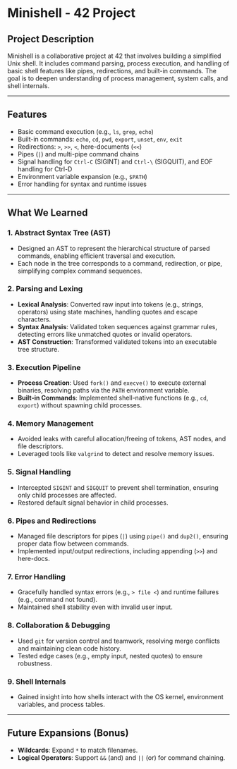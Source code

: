 # Minishell - 42 Project

## Project Description  
Minishell is a collaborative project at 42 that involves building a simplified Unix shell. It includes command parsing, process execution, and handling of basic shell features like pipes, redirections, and built-in commands. The goal is to deepen understanding of process management, system calls, and shell internals.

---

## Features  
- Basic command execution (e.g., `ls`, `grep`, `echo`)  
- Built-in commands: `echo`, `cd`, `pwd`, `export`, `unset`, `env`, `exit`  
- Redirections: `>`, `>>`, `<`, here-documents (`<<`)  
- Pipes (`|`) and multi-pipe command chains  
- Signal handling for `Ctrl-C` (SIGINT) and `Ctrl-\` (SIGQUIT), and EOF handling for Ctrl-D
- Environment variable expansion (e.g., `$PATH`)  
- Error handling for syntax and runtime issues  

---

## What We Learned  

### 1. **Abstract Syntax Tree (AST)**  
- Designed an AST to represent the hierarchical structure of parsed commands, enabling efficient traversal and execution.  
- Each node in the tree corresponds to a command, redirection, or pipe, simplifying complex command sequences.  

### 2. **Parsing and Lexing**  
- **Lexical Analysis**: Converted raw input into tokens (e.g., strings, operators) using state machines, handling quotes and escape characters.  
- **Syntax Analysis**: Validated token sequences against grammar rules, detecting errors like unmatched quotes or invalid operators.  
- **AST Construction**: Transformed validated tokens into an executable tree structure.  

### 3. **Execution Pipeline**  
- **Process Creation**: Used `fork()` and `execve()` to execute external binaries, resolving paths via the `PATH` environment variable.  
- **Built-in Commands**: Implemented shell-native functions (e.g., `cd`, `export`) without spawning child processes.  

### 4. **Memory Management**  
- Avoided leaks with careful allocation/freeing of tokens, AST nodes, and file descriptors.  
- Leveraged tools like `valgrind` to detect and resolve memory issues.  

### 5. **Signal Handling**  
- Intercepted `SIGINT` and `SIGQUIT` to prevent shell termination, ensuring only child processes are affected.  
- Restored default signal behavior in child processes.  

### 6. **Pipes and Redirections**  
- Managed file descriptors for pipes (`|`) using `pipe()` and `dup2()`, ensuring proper data flow between commands.  
- Implemented input/output redirections, including appending (`>>`) and here-docs.  

### 7. **Error Handling**  
- Gracefully handled syntax errors (e.g., `> file <`) and runtime failures (e.g., command not found).  
- Maintained shell stability even with invalid user input.  

### 8. **Collaboration & Debugging**  
- Used `git` for version control and teamwork, resolving merge conflicts and maintaining clean code history.  
- Tested edge cases (e.g., empty input, nested quotes) to ensure robustness.  

### 9. **Shell Internals**  
- Gained insight into how shells interact with the OS kernel, environment variables, and process tables.  

---

## Future Expansions (Bonus)  
- **Wildcards**: Expand `*` to match filenames.  
- **Logical Operators**: Support `&&` (and) and `||` (or) for command chaining. 